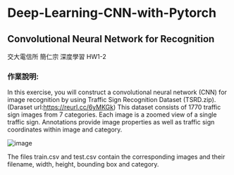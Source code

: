 # Deep-Learning-CNN-with-Pytorch
## Convolutional Neural Network for Recognition
交大電信所 簡仁宗 深度學習 HW1-2 

### 作業說明: 
In this exercise, you will construct a convolutional neural network (CNN) for image recognition
by using Traffic Sign Recognition Dataset (TSRD.zip).  (Daraset url:https://reurl.cc/6yMKGk)
This dataset consists of 1770 traffic sign images from 7 categories. 
Each image is a zoomed view of a single traffic sign. 
Annotations provide image properties as well as traffic sign coordinates within image and category.

![image](https://user-images.githubusercontent.com/45477381/114275044-9b18f800-9a53-11eb-9909-c906c09aa5c1.png)

The files train.csv and test.csv contain the corresponding images and their filename, width,
height, bounding box and category.
